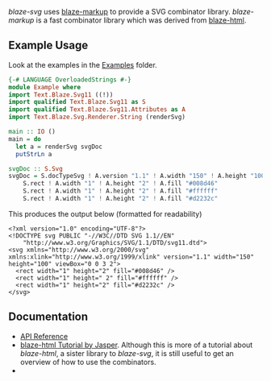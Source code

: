 _blaze-svg_ uses [blaze-markup] to provide a SVG combinator library. _blaze-markup_
is a fast combinator library which was derived from [blaze-html].

[blaze-markup]: http://github.com/jaspervdj/blaze-markup
[blaze-html]: http://jaspervdj.be/blaze/

## Example Usage

Look at the examples in the [Examples] folder.

[Examples]: https://github.com/diagrams/blaze-svg/tree/master/examples/

```haskell
{-# LANGUAGE OverloadedStrings #-}
module Example where
import Text.Blaze.Svg11 ((!))
import qualified Text.Blaze.Svg11 as S
import qualified Text.Blaze.Svg11.Attributes as A
import Text.Blaze.Svg.Renderer.String (renderSvg)

main :: IO ()
main = do
  let a = renderSvg svgDoc
  putStrLn a

svgDoc :: S.Svg
svgDoc = S.docTypeSvg ! A.version "1.1" ! A.width "150" ! A.height "100" ! A.viewbox "0 0 3 2" $ do
    S.rect ! A.width "1" ! A.height "2" ! A.fill "#008d46"
    S.rect ! A.width "1" ! A.height "2" ! A.fill "#ffffff"
    S.rect ! A.width "1" ! A.height "2" ! A.fill "#d2232c"
```

This produces the output below (formatted for readability)

```
<?xml version="1.0" encoding="UTF-8"?>
<!DOCTYPE svg PUBLIC "-//W3C//DTD SVG 1.1//EN"
    "http://www.w3.org/Graphics/SVG/1.1/DTD/svg11.dtd">
<svg xmlns="http://www.w3.org/2000/svg" xmlns:xlink="http://www.w3.org/1999/xlink" version="1.1" width="150" height="100" viewBox="0 0 3 2">
  <rect width="1" height="2" fill="#008d46" />
  <rect width="1" height=" 2" fill="#ffffff" />
  <rect width="1" height="2" fill="#d2232c" />
</svg>
```

## Documentation

* [API Reference](http://hackage.haskell.org/package/blaze-svg)
* [blaze-html Tutorial by Jasper][blaze-html]. Although this is more of a tutorial about _blaze-html_, a sister library to _blaze-svg_, it is still useful to get an overview of how to use the combinators.
*
